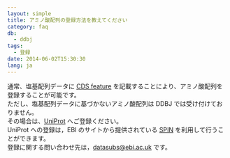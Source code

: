 ```yaml
---
layout: simple
title: アミノ酸配列の登録方法を教えてください
category: faq
db:
  - ddbj
tags: 
  - 登録
date: 2014-06-02T15:30:30
lang: ja
---
```


通常、塩基配列データに [CDS feature](/ddbj/cds.html) を記載することにより、アミノ酸配列を登録することが可能です。    
ただし、塩基配列データに基づかないアミノ酸配列は DDBJ では受け付けておりません。    
その場合は、[UniProt](http://www.uniprot.org/) へご登録ください。    
UniProt への登録は，EBI のサイトから提供されている [SPIN](https://www.ebi.ac.uk/swissprot/Submissions/spin/account/login) を利用して行うことができます。    
登録に関する問い合わせ先は，datasubs@ebi.ac.uk です。
